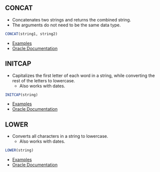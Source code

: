 ## CONCAT
- Concatenates two strings and returns the combined string.
- The arguments do not need to be the same data type.

```sql
CONCAT(string1, string2)
```

- [Examples](https://docs.oracle.com/en/database/oracle/oracle-database/21/sqlrf/CONCAT.html)
- [Oracle Documentation](https://docs.oracle.com/en/database/oracle/oracle-database/21/sqlrf/CONCAT.html)

## INITCAP
- Capitalizes the first letter of each word in a string, while converting the rest of the letters to lowercase.
	- Also works with dates.

```sql
INITCAP(string)
```

- [Examples](https://livesql.oracle.com/apex/livesql/s/pl2zn2by4a1korbuy8qk7qlr)
- [Oracle Documentation](https://docs.oracle.com/en/database/oracle/oracle-database/21/sqlrf/INITCAP.html)

## LOWER
- Converts all characters in a string to lowercase.
	- Also works with dates.

```sql
LOWER(string)
```

- [Examples](https://livesql.oracle.com/apex/livesql/s/pmgyzmxayl39j3l7uromtxht)
- [Oracle Documentation](https://docs.oracle.com/en/database/oracle/oracle-database/21/sqlrf/LOWER.html)